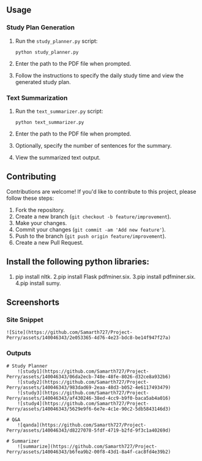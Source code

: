 ## Usage

### Study Plan Generation

  1. Run the `study_planner.py` script:
     ```
     python study_planner.py
     ```

  2. Enter the path to the PDF file when prompted.

  3. Follow the instructions to specify the daily study time and view the generated study plan.

### Text Summarization

  1. Run the `text_summarizer.py` script:
     ```
     python text_summarizer.py
     ```

  2. Enter the path to the PDF file when prompted.

  3. Optionally, specify the number of sentences for the summary.

  4. View the summarized text output.

## Contributing

Contributions are welcome! If you'd like to contribute to this project, please follow these steps:

  1. Fork the repository.
  2. Create a new branch (`git checkout -b feature/improvement`).
  3. Make your changes.
  4. Commit your changes (`git commit -am 'Add new feature'`).
  5. Push to the branch (`git push origin feature/improvement`).
  6. Create a new Pull Request.

## Install the following python libraries:
  1. pip install nltk.
  2.pip install Flask pdfminer.six.
  3.pip install pdfminer.six.
  4.pip install sumy.


## Screenshorts

### Site Snippet
	![Site](https://github.com/Samarth727/Project-Perry/assets/140046343/2e053365-4d76-4e23-bdc8-be14f947f27a)
 
### Outputs
	# Study Planner
 		![study1](https://github.com/Samarth727/Project-Perry/assets/140046343/06da2ecb-748e-48fe-8026-d32ce8a932b6)
   		![study2](https://github.com/Samarth727/Project-Perry/assets/140046343/983dad69-2eaa-48d3-b052-4e6117493479)
		![study3](https://github.com/Samarth727/Project-Perry/assets/140046343/af430246-38ed-4cc9-b9f0-baca5ab4a016)
		![study4](https://github.com/Samarth727/Project-Perry/assets/140046343/5629e9f6-6e7e-4c1e-90c2-5db5843146d3)

	# Q&A
 		![qanda](https://github.com/Samarth727/Project-Perry/assets/140046343/d8227078-5fdf-4719-b2fd-9f3c1a40269d)

 	# Summarizer
  		![summarize](https://github.com/Samarth727/Project-Perry/assets/140046343/b6fea9b2-00f8-43d1-8a4f-cac8fd4e39b2)
